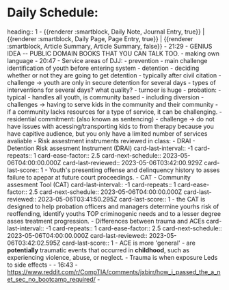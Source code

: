 # Daily Schedule:
heading:: 1
	- {{renderer :smartblock, Daily Note, Journal Entry, true}} | {{renderer :smartblock, Daily Page, Page Entry, true}} | {{renderer :smartblock, Article Summary, Article Summary, false}}
	- 21:29
		- GENIUS IDEA -- PUBLIC DOMAIN BOOKS THAT YOU CAN TALK TOO.
		- making own language
	- 20:47
		- Service areas of DJJ:
			- prevention
				- main challenge identification of youth before entering system
			- detention
				- deciding whether or not they are going to get detention
					- typically after civil citation
					- challenge -> youth are only in secure detention for several days
						- types of interventions for several days? what quality?
						- turnoer is huge
				- probation:
					- typical
					- handles all youth, is community based
					- including diversion
					- challenges -> having to serve kids in the community and their community
						- if a community lacks resources for a type of service, it can be challenging.
				- residential commitment: (also known as sentencing)
					- challenge -> do not have issues with acessing/transporting kids to from therapy because you have capitive audience, but you only have a limited number of services avaliable
		- Risk assestment instruments reviewed in class:
			- DRAI - Detention Risk assesment Instrument (DRAI)
			  card-last-interval:: -1
			  card-repeats:: 1
			  card-ease-factor:: 2.5
			  card-next-schedule:: 2023-05-06T04:00:00.000Z
			  card-last-reviewed:: 2023-05-06T03:42:00.929Z
			  card-last-score:: 1
				- Youth's presenting offense and delinquency history to asses failure to apepar at future court proceedings.
			- CAT - Community assesment Tool (CAT)
			  card-last-interval:: -1
			  card-repeats:: 1
			  card-ease-factor:: 2.5
			  card-next-schedule:: 2023-05-06T04:00:00.000Z
			  card-last-reviewed:: 2023-05-06T03:41:50.295Z
			  card-last-score:: 1
				- the CAT is designed to help probation officers and managers determine yourhs risk of reoffending, identify youths TOP criminogenic needs and to a lesser degree asses treatment progression.
		- Differences between trauma and ACEs
		  card-last-interval:: -1
		  card-repeats:: 1
		  card-ease-factor:: 2.5
		  card-next-schedule:: 2023-05-06T04:00:00.000Z
		  card-last-reviewed:: 2023-05-06T03:42:02.595Z
		  card-last-score:: 1
			- ACE is more 'general'
				- are **potentially** traumatic events that occurred in **childhood**, such as experiencing violence, abuse, or neglect.
			- Trauma is when exposure Leds to side effects
				-
	- 16:43
		- https://www.reddit.com/r/CompTIA/comments/jxbirr/how_i_passed_the_a_net_sec_no_bootcamp_required/
		-